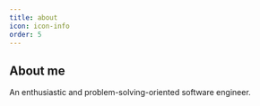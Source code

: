 ```yaml
---
title: about
icon: icon-info
order: 5
---
```


## About me

An enthusiastic and problem-solving-oriented software engineer.
